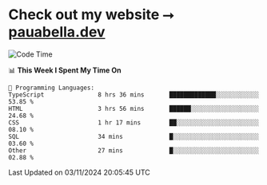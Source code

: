 # Check out my website ⭢ [pauabella.dev](https://pauabella.dev)

<!--START_SECTION:waka-->
![Code Time](http://img.shields.io/badge/Code%20Time-3%2C849%20hrs%207%20mins-blue)

📊 **This Week I Spent My Time On** 

```text
💬 Programming Languages: 
TypeScript               8 hrs 36 mins       █████████████░░░░░░░░░░░░   53.85 % 
HTML                     3 hrs 56 mins       ██████░░░░░░░░░░░░░░░░░░░   24.68 % 
CSS                      1 hr 17 mins        ██░░░░░░░░░░░░░░░░░░░░░░░   08.10 % 
SQL                      34 mins             █░░░░░░░░░░░░░░░░░░░░░░░░   03.60 % 
Other                    27 mins             █░░░░░░░░░░░░░░░░░░░░░░░░   02.88 % 
```


 Last Updated on 03/11/2024 20:05:45 UTC
<!--END_SECTION:waka-->
